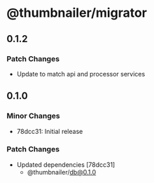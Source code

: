 # @thumbnailer/migrator

## 0.1.2

### Patch Changes

- Update to match api and processor services

## 0.1.0

### Minor Changes

- 78dcc31: Initial release

### Patch Changes

- Updated dependencies [78dcc31]
  - @thumbnailer/db@0.1.0

